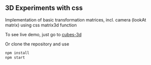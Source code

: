 ## 3D Experiments with css

Implementation of basic transformation matrices, incl. camera (lookAt matrix) using css matrix3d function

To see live demo, just go to [cubes-3d](https://cubes.grinv.net)

Or clone the repository and use

```bash
npm install
npm start
```

